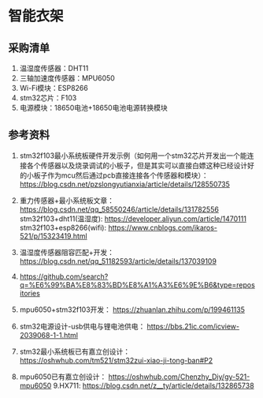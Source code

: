 #  智能衣架

## 采购清单

1. 温湿度传感器：DHT11
2. 三轴加速度传感器：MPU6050
3. Wi-Fi模块：ESP8266
4. stm32芯片：F103
5. 电源模块：18650电池+18650电池电源转换模块



## 参考资料

1. stm32f103最小系统板硬件开发示例（如何用一个stm32芯片开发出一个能连接各个传感器以及烧录调试的小板子，但是其实可以直接白嫖这种已经设计好的小板子作为mcu然后通过pcb直接连接各个传感器和模块）： https://blog.csdn.net/pzslongyutianxia/article/details/128550735
2. 重力传感器+最小系统板文章： https://blog.csdn.net/qq_58550246/article/details/131782556 stm32f103+dht11(温湿度): https://developer.aliyun.com/article/1470111 stm32f103+esp8266(wifi): https://www.cnblogs.com/ikaros-521/p/15323419.html
3. 温湿度传感器阻容匹配+开发： https://blog.csdn.net/qq_51182593/article/details/137039109

4. https://github.com/search?q=%E6%99%BA%E8%83%BD%E8%A1%A3%E6%9E%B6&type=repositories
5. mpu6050+stm32f103开发： https://zhuanlan.zhihu.com/p/199461135
6. stm32电源设计-usb供电与锂电池供电： https://bbs.21ic.com/icview-2039068-1-1.html
7. stm32最小系统板已有嘉立创设计： https://oshwhub.com/tm521/stm32zui-xiao-ji-tong-ban#P2
8. mpu6050已有嘉立创设计： https://oshwhub.com/Chenzhy_Diy/gy-521-mpu6050
9.HX711: https://blog.csdn.net/z__ty/article/details/132865738
